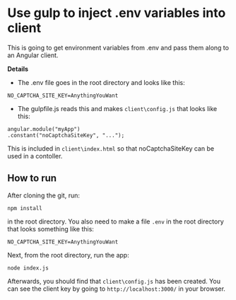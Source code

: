 # Use gulp to inject .env variables into client

This is going to get environment variables from .env and pass them along to an Angular client.

__Details__

- The .env file goes in the root directory and looks like this:
```
NO_CAPTCHA_SITE_KEY=AnythingYouWant
```
- The gulpfile.js reads this and makes `client\config.js` that looks like this:
```
angular.module("myApp")
.constant("noCaptchaSiteKey", "...");
```
This is included in `client\index.html` so that noCaptchaSiteKey can be used in a contoller.


## How to run

After cloning the git, run:
```
npm install
```
in the root directory.  You also need to make a file `.env` in the root directory that looks something like this:
```
NO_CAPTCHA_SITE_KEY=AnythingYouWant
```
 Next, from the root directory, run the app:
```
node index.js
```
Afterwards, you should find that `client\config.js` has been created.  You can see the client key by going to `http://localhost:3000/` in your browser.
